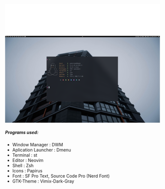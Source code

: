 ![image](dotpics/dothazelogo.png)
![image](dotpics/1669560730.png)

##### Programs used:
- Window Manager : DWM
- Aplication Launcher : Dmenu
- Terminal : st
- Editor : Neovim
- Shell : Zsh
- Icons : Papirus
- Font : SF Pro Text, Source Code Pro (Nerd Font)
- GTK-Theme : Vimix-Dark-Gray

